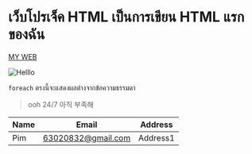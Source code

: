 # เว็บโปรเจ็ค HTML เป็นการเขียน HTML แรกของฉัน

[MY WEB](https://ssasipiim.github.io/ProjectHtmlWebsite1/ "My Web")

![Helllo](https://ssasipiim.github.io/ProjectHtmlWebsite1/images1/beatboox.jpg)

`foreach` ตรงนี้จะแสดงผลต่างจากข้อความธรรมดา
>ooh 24/7 아직 부족해

|Name|Email|Address|
|----|-----|-------|
|Pim|63020832@gmail.com|Address1|
